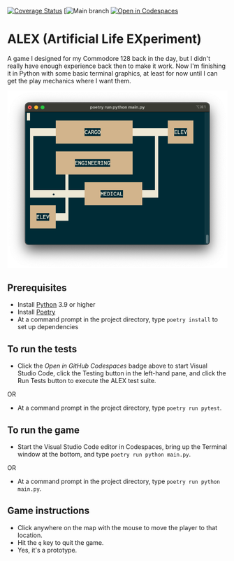 
[![Coverage Status](https://coveralls.io/repos/github/bcorfman/alex/badge.svg?branch=main)](https://coveralls.io/github/bcorfman/alex?branch=main)
[![Main branch](https://github.com/bcorfman/alex/actions/workflows/build-test.yml/badge.svg)
[![Open in Codespaces](https://github.com/codespaces/badge.svg)](https://github.com/codespaces/new?hide_repo_select=true&ref=main&repo=387066048&machine=standardLinux32gb&devcontainer_path=.devcontainer%2Fdevcontainer.json&location=EastUs)
# ALEX (Artificial Life EXperiment)
A game I designed for my Commodore 128 back in the day, but I didn't really have enough experience back then to make it work. 
Now I'm finishing it in Python with some basic terminal graphics, at least for now until I can get the play mechanics where I want them.

<img src="graphics/alex_console.png">

## Prerequisites
* Install [Python](https://www.python.org) 3.9 or higher
* Install [Poetry](https://python-poetry.org)
* At a command prompt in the project directory, type `poetry install` to set up dependencies

## To run the tests
* Click the *Open in GitHub Codespaces* badge above to start Visual Studio Code, click the Testing button in the left-hand pane, and click the Run Tests button to execute the ALEX test suite.

OR
* At a command prompt in the project directory, type `poetry run pytest`.

## To run the game
* Start the Visual Studio Code editor in Codespaces, bring up the Terminal window at the bottom, and type `poetry run python main.py`.

OR
* At a command prompt in the project directory, type `poetry run python main.py`.

## Game instructions
* Click anywhere on the map with the mouse to move the player to that location.
* Hit the `q` key to quit the game.
* Yes, it's a prototype.
